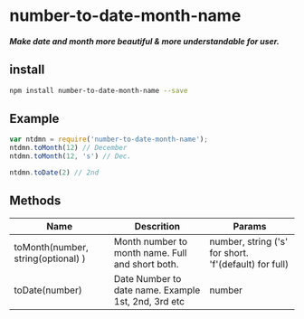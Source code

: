 # number-to-date-month-name
##### Make date and month more beautiful & more understandable for user. 

## install
```sh
npm install number-to-date-month-name --save
````

## Example
```javascript
var ntdmn = require('number-to-date-month-name');
ntdmn.toMonth(12) // December
ntdmn.toMonth(12, 's') // Dec.

ntdmn.toDate(2) // 2nd
```

## Methods
| Name | Descrition | Params 
| ------------- | ------------- | ------------- |
|toMonth(number, string(optional) ) | Month number to month name. Full and short both. | number, string ('s' for short. 'f'(default) for full)|
|toDate(number) | Date Number to date name. Example 1st, 2nd, 3rd etc| number|